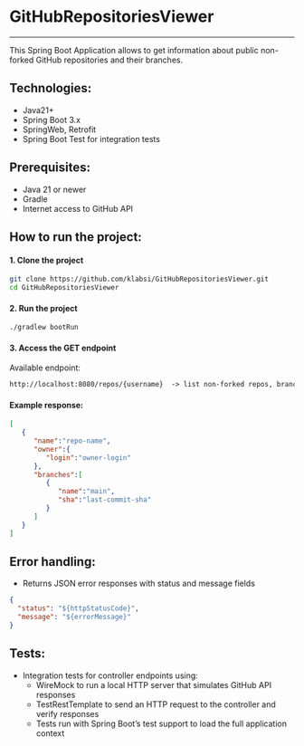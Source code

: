# GitHubRepositoriesViewer
___
This Spring Boot Application allows to get information about public non-forked GitHub repositories and their branches.

## Technologies:
- Java21+
- Spring Boot 3.x
- SpringWeb, Retrofit
- Spring Boot Test for integration tests

## Prerequisites:
- Java 21 or newer
- Gradle
- Internet access to GitHub API

## How to run the project:

#### 1. Clone the project
```bash 
git clone https://github.com/klabsi/GitHubRepositoriesViewer.git
cd GitHubRepositoriesViewer
```

####  2. Run the project

```bash
./gradlew bootRun
```

#### 3. Access the GET endpoint
 
Available endpoint:
```html
http://localhost:8080/repos/{username}  -> list non-forked repos, branches with last sha for GitHub user
```
#### Example response:
```json
[
   {
      "name":"repo-name",
      "owner":{
         "login":"owner-login"
      },
      "branches":[
         {
            "name":"main",
            "sha":"last-commit-sha"
         }
      ]
   }
]
```
## Error handling:
- Returns JSON error responses with status and message fields
```json
{
  "status": "${httpStatusCode}",
  "message": "${errorMessage}"
}
```

## Tests:
- Integration tests for controller endpoints using:
  - WireMock to run a local HTTP server that simulates GitHub API responses
  - TestRestTemplate to send an HTTP request to the controller and verify responses
  - Tests run with Spring Boot’s test support to load the full application context